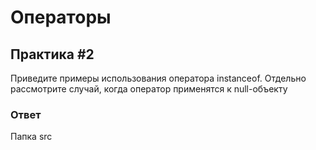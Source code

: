 # Операторы

## Практика #2

Приведите примеры использования оператора instanceof. Отдельно рассмотрите случай, когда оператор применятся к null-объекту

### Ответ

Папка src